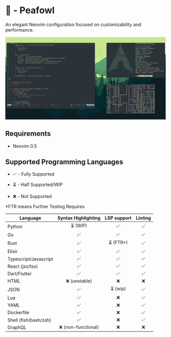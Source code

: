 # 🦚 - Peafowl

An elegant Neovim configuration focused on customizability and performance.

![golang without it's lsp](./screenshots/golang-without-lsp.png)

## Requirements

- Neovim 0.5

## Supported Programming Languages

- ✅ - Fully Supported

- ⏳ - Half Supported/WIP

- ❌ - Not Supported

\*FTR means Further Testing Requires

|        Language        |     Syntax Highlighting    | LSP support | Linting |
| ---------------------- | :------------------------: | :---------: | :-----: |
| Python                 |      ⏳ (WIP)              | ✅          | ✅      |
| Go                     |      ✅                    | ✅          | ✅      |
| Rust                   |      ✅                    | ⏳ (FTR*)   | ✅      |
| Elixir                 |      ✅                    | ✅          | ✅      |
| Typescript/Javascript  |      ✅                    | ✅          | ✅      |
| React (jsx/tsx)        |      ✅                    | ✅          | ✅      |
| Dart/Flutter           |      ✅                    | ✅          | ✅      |
| HTML                   |      ❌ (unstable)         | ❌          | ❌      |
| JSON                   |      ✅                    | ⏳ (wip)    | ✅      |
| Lua                    |      ✅                    | ❌          | ✅      |
| YAML                   |      ✅                    | ❌          | ✅      |
| Dockerfile             |      ✅                    | ❌          | ✅      |
| Shell (fish/bash/zsh)  |      ✅                    | ❌          | ✅      |
| GraphQL                |      ❌ (non-functional)   | ❌          | ❌      |


